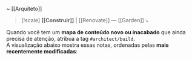 ~ [[Arquiteto]] 

> [!scale] **[[Construir]]** | [[Renovate]] — [[Garden]] ⤵️  

Quando você tem um **mapa de conteúdo novo ou inacabado** que ainda precisa de atenção, atribua a tag `#architect/build`.  
A visualização abaixo mostra essas notas, ordenadas pelas **mais recentemente modificadas**:
